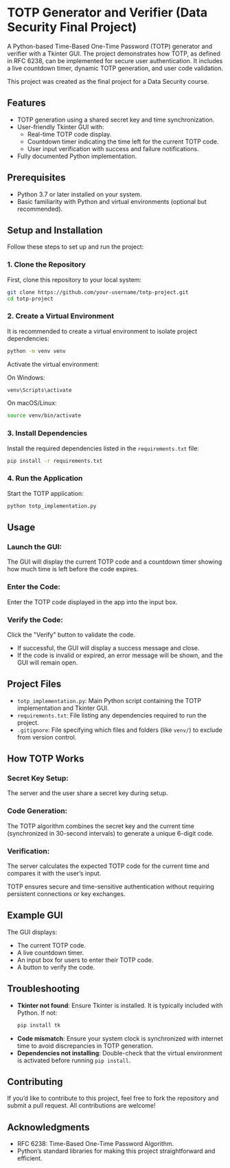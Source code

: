 # TOTP Generator and Verifier (Data Security Final Project)

A Python-based Time-Based One-Time Password (TOTP) generator and verifier with a Tkinter GUI. The project demonstrates how TOTP, as defined in RFC 6238, can be implemented for secure user authentication. It includes a live countdown timer, dynamic TOTP generation, and user code validation.

This project was created as the final project for a Data Security course.

## Features

- TOTP generation using a shared secret key and time synchronization.
- User-friendly Tkinter GUI with:
  - Real-time TOTP code display.
  - Countdown timer indicating the time left for the current TOTP code.
  - User input verification with success and failure notifications.
- Fully documented Python implementation.

## Prerequisites

- Python 3.7 or later installed on your system.
- Basic familiarity with Python and virtual environments (optional but recommended).

## Setup and Installation

Follow these steps to set up and run the project:

### 1. Clone the Repository

First, clone this repository to your local system:

```bash
git clone https://github.com/your-username/totp-project.git
cd totp-project
```

### 2. Create a Virtual Environment

It is recommended to create a virtual environment to isolate project dependencies:

```bash
python -m venv venv
```

Activate the virtual environment:

On Windows:

```bash
venv\Scripts\activate
```

On macOS/Linux:

```bash
source venv/bin/activate
```

### 3. Install Dependencies

Install the required dependencies listed in the `requirements.txt` file:

```bash
pip install -r requirements.txt
```

### 4. Run the Application

Start the TOTP application:

```bash
python totp_implementation.py
```

## Usage

### Launch the GUI:

The GUI will display the current TOTP code and a countdown timer showing how much time is left before the code expires.

### Enter the Code:

Enter the TOTP code displayed in the app into the input box.

### Verify the Code:

Click the "Verify" button to validate the code.

- If successful, the GUI will display a success message and close.
- If the code is invalid or expired, an error message will be shown, and the GUI will remain open.

## Project Files

- `totp_implementation.py`: Main Python script containing the TOTP implementation and Tkinter GUI.
- `requirements.txt`: File listing any dependencies required to run the project.
- `.gitignore`: File specifying which files and folders (like `venv/`) to exclude from version control.

## How TOTP Works

### Secret Key Setup:

The server and the user share a secret key during setup.

### Code Generation:

The TOTP algorithm combines the secret key and the current time (synchronized in 30-second intervals) to generate a unique 6-digit code.

### Verification:

The server calculates the expected TOTP code for the current time and compares it with the user’s input.

TOTP ensures secure and time-sensitive authentication without requiring persistent connections or key exchanges.

## Example GUI

The GUI displays:

- The current TOTP code.
- A live countdown timer.
- An input box for users to enter their TOTP code.
- A button to verify the code.

## Troubleshooting

- **Tkinter not found**: Ensure Tkinter is installed. It is typically included with Python. If not:
  ```bash
  pip install tk
  ```
- **Code mismatch**: Ensure your system clock is synchronized with internet time to avoid discrepancies in TOTP generation.
- **Dependencies not installing**: Double-check that the virtual environment is activated before running `pip install`.

## Contributing

If you’d like to contribute to this project, feel free to fork the repository and submit a pull request. All contributions are welcome!

## Acknowledgments

- RFC 6238: Time-Based One-Time Password Algorithm.
- Python’s standard libraries for making this project straightforward and efficient.
